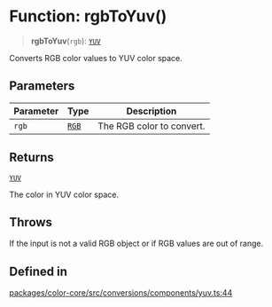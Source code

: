 # Function: rgbToYuv()

> **rgbToYuv**(`rgb`): [`YUV`](../type-aliases/YUV.md)

Converts RGB color values to YUV color space.

## Parameters

| Parameter | Type | Description |
| ------ | ------ | ------ |
| `rgb` | [`RGB`](../type-aliases/RGB.md) | The RGB color to convert. |

## Returns

[`YUV`](../type-aliases/YUV.md)

The color in YUV color space.

## Throws

If the input is not a valid RGB object or if RGB values are out of range.

## Defined in

[packages/color-core/src/conversions/components/yuv.ts:44](https://github.com/iamlite/color-core-mono-test/blob/d94d70fcd3b8bc32b54a8388048088ead1ff133f/packages/color-core/src/conversions/components/yuv.ts#L44)
